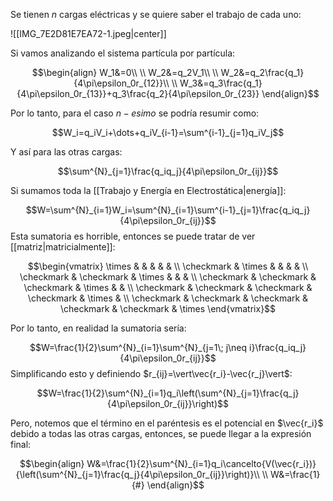 
Se tienen $n$ cargas eléctricas y se quiere saber el trabajo de cada uno: 

![[IMG_7E2D81E7EA72-1.jpeg|center]]

Si vamos analizando el sistema partícula por partícula: 

$$\begin{align}
W_1&=0\\  \\
W_2&=q_2V_1\\  \\
W_2&=q_2\frac{q_1}{4\pi\epsilon_0r_{12}}\\  \\
W_3&=q_3\frac{q_1}{4\pi\epsilon_0r_{13}}+q_3\frac{q_2}{4\pi\epsilon_0r_{23}}
\end{align}$$

Por lo tanto, para el caso $n-esimo$ se podría resumir como: 

$$W_i=q_iV_i+\dots+q_iV_{i-1}=\sum^{i-1}_{j=1}q_iV_j$$

Y así para las otras cargas: 

$$\sum^{N}_{j=1}\frac{q_iq_j}{4\pi\epsilon_0r_{ij}}$$

Si sumamos toda la [[Trabajo y Energía en Electrostática|energía]]:

$$W=\sum^{N}_{i=1}W_i=\sum^{N}_{i=1}\sum^{i-1}_{j=1}\frac{q_iq_j}{4\pi\epsilon_0r_{ij}}$$ 
Esta sumatoria es horrible, entonces se puede tratar de ver [[matriz|matricialmente]]: 

$$\begin{vmatrix}
\times &  &  &  &  &  \\
\checkmark & \times &  &  &  &  \\
\checkmark & \checkmark & \times &  &  &  \\
\checkmark & \checkmark & \checkmark & \times &  &  \\
\checkmark & \checkmark & \checkmark & \checkmark & \times &  \\
\checkmark & \checkmark & \checkmark & \checkmark & \checkmark & \times
\end{vmatrix}$$

Por lo tanto, en realidad la sumatoria sería: 

$$W=\frac{1}{2}\sum^{N}_{i=1}\sum^{N}_{j=1\; j\neq i}\frac{q_iq_j}{4\pi\epsilon_0r_{ij}}$$ 
Simplificando esto y definiendo $r_{ij}=\vert\vec{r_i}-\vec{r_j}\vert$: 

$$W=\frac{1}{2}\sum^{N}_{i=1}q_i\left(\sum^{N}_{j=1}\frac{q_j}{4\pi\epsilon_0r_{ij}}\right)$$

Pero, notemos que el término en el paréntesis es el potencial en $\vec{r_i}$ debido a todas las otras cargas, entonces, se puede llegar a la expresión final: 

$$\begin{align}
W&=\frac{1}{2}\sum^{N}_{i=1}q_i\cancelto{V(\vec{r_i})}{\left(\sum^{N}_{j=1}\frac{q_j}{4\pi\epsilon_0r_{ij}}\right)}\\  \\
W&=\frac{1}{#}
\end{align}$$